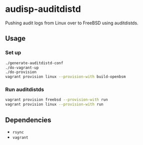 # audisp-auditdistd

Pushing audit logs from Linux over to FreeBSD using auditdistds.

## Usage

### Set up

```sh
./generate-auditdistd-conf
./do-vagrant-up
./do-provision
vagrant provision linux --provision-with build-openbsm
```

### Run auditdistds

```sh
vagrant provision freebsd --provision-with run
vagrant provision linux --provision-with run
```

## Dependencies

- `rsync`
- `vagrant`
